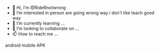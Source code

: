 - 👋 Hi, I’m @RideRnotwrong
- 👀 I’m interested in person are going wrong way i don't like teach good way
- 🌱 I’m currently learning ...
- 💞️ I’m looking to collaborate on ...
- 📫 How to reach me ...

<!---
RideRnotwrong/RideRnotwrong is a ✨ special ✨ repository because its `README.md` (this file) appears on your GitHub profile.
You can click the Preview link to take a look at your changes.
--->
android mobile APK 
